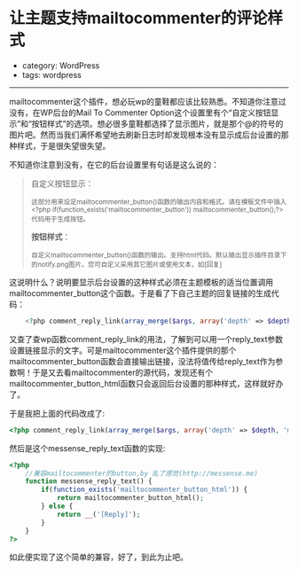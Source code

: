 # 让主题支持mailtocommenter的评论样式
- category: WordPress
- tags: wordpress

---

mailtocommenter这个插件，想必玩wp的童鞋都应该比较熟悉。不知道你注意过没有，在WP后台的Mail To Commenter Option这个设置里有个“自定义按钮显示”和“按钮样式”的选项。想必很多童鞋都选择了显示图片，就是那个@的符号的图片吧。然而当我们满怀希望地去刷新日志时却发现根本没有显示成后台设置的那种样式，于是很失望很失望。

不知道你注意到没有，在它的后台设置里有句话是这么说的：

>自定义按钮显示：
>
><small>这部分用来设定mailtocommenter_button()函数的输出内容和格式。请在模板文件中插入&lt;?php if(function_exists('mailtocommenter_button')) mailtocommenter_button();?&gt;代码用于生成按钮。</small>
>
>**按钮样式**：
>
><small>自定义mailtocommenter_button()函数的输出。支持html代码。默认输出显示插件目录下的notify.png图片。您可自定义采用其它图片或使用文本，如[回复]</small>

这说明什么？说明要显示后台设置的这种样式必须在主题模板的适当位置调用mailtocommenter_button这个函数。于是看了下自己主题的回复链接的生成代码：

```php
    <?php comment_reply_link(array_merge($args, array('depth' => $depth, 'max_depth' => $args ['max_depth']))); ?>
```

又查了查wp函数comment_reply_link的用法，了解到可以用一个reply_text参数设置链接显示的文字。可是mailtocommenter这个插件提供的那个mailtocommenter_button函数会直接输出链接，没法将值传给reply_text作为参数啊！于是又去看mailtocommenter的源代码，发现还有个mailtocommenter_button_html函数只会返回后台设置的那种样式，这样就好办了。

于是我把上面的代码改成了:

```php
<?php comment_reply_link(array_merge($args, array('depth' => $depth, 'max_depth' => $args ['max_depth'], 'reply_text' => messense_reply_text()))); ?>
```

然后是这个messense_reply_text函数的实现:

```php
<?php 
    //兼容mailtocommenter的button,by 乱了感觉(http://messense.me)
    function messense_reply_text() {
        if(function_exists('mailtocommenter_button_html')) {
            return mailtocommenter_button_html();
        } else {
            return __('[Reply]');
        }
    }
?>
```

如此便实现了这个简单的兼容，好了，到此为止吧。